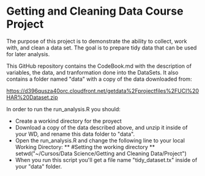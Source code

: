 # Getting and Cleaning Data Course Project

The purpose of this project is to demonstrate the ability to collect, work with, and clean a data set. The goal is to prepare tidy data that can be used for later analysis. 

This GitHub repository contains the CodeBook.md with the description of variables, the data, and tranformation done into the DataSets. It also contains a folder named "data" with a copy of the data downloaded from:

https://d396qusza40orc.cloudfront.net/getdata%2Fprojectfiles%2FUCI%20HAR%20Dataset.zip 
 
 In order to run the run_analysis.R you should:
 
 * Create a workind directory for the proyect
 * Download a copy of the data described above, and unzip it inside of your WD, and rename this data folder to "data".
 * Open the run_analysis.R and change the following line to your local Working Directory: 
	** #Setting the working directory
	** setwd("~/Cursos/Data Science/Getting and Cleaning Data/Project")
* When you run this script you'll get a file name "tidy_dataset.tx" inside of your "data" folder.